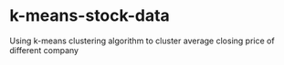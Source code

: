 # k-means-stock-data
Using k-means clustering algorithm to cluster average closing price of different company
